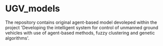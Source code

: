 # UGV_models
The repository contains original agent-based model devoleped within the project 'Developing the intelligent system for control of unmanned ground vehicles with use of agent-based methods, fuzzy clustering and genetic algorithms'. 
